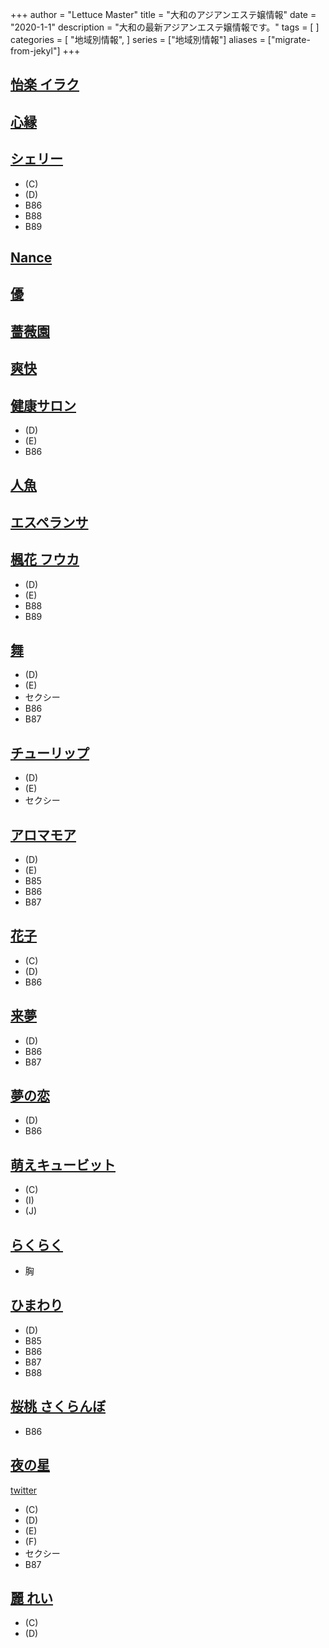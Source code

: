 +++
author = "Lettuce Master"
title = "大和のアジアンエステ嬢情報"
date = "2020-1-1"
description = "大和の最新アジアンエステ嬢情報です。"
tags = [
]
categories = [
    "地域別情報",
]
series = ["地域別情報"]
aliases = ["migrate-from-jekyl"]
+++

## [怡楽 イラク](http://オイルアロマ.com/)
## [心縁](http://seasons-one.xyz/)
## [シェリー](http://sherry.est888.com/)
- (C)
- (D)
- B86
- B88
- B89
## [Nance](http://nancy.est888.com/)
## [優](http://www.est-yu.work/)
## [薔薇園](http://es-flower.work/)
## [爽快](http://xn--ccks6b5ls55ljlzb.net/)
## [健康サロン](http://aphrodite-est.com/)
- (D)
- (E)
- B86
## [人魚](http://roman-es.info/)
## [エスペランサ](http://www.esperana.xyz/)
## [楓花 フウカ](https://fuuka.estjp.info/)
- (D)
- (E)
- B88
- B89
## [舞](http://xn--eckl8am7c7ipdtg.xyz/)
- (D)
- (E)
- セクシー
- B86
- B87
## [チューリップ](http://aroma-relax.biz/)
- (D)
- (E)
- セクシー
## [アロマモア](https://aroma-more.jpn.cm/)
- (D)
- (E)
- B85
- B86
- B87
## [花子](http://hmw.mznab.com/)
- (C)
- (D)
- B86
## [来夢](http://www.raimu.esraku.com/)
- (D)
- B86
- B87
## [夢の恋](http://yumenokoi.xyz.mn/)
- (D)
- B86
## [萌えキュービット](http://estjp.com/moe/)
- (C)
- (I)
- (J)
## [らくらく](http://www.smile-es.info/)
- 胸
## [ひまわり](http://www.himawari.esturl.com/)
- (D)
- B85
- B86
- B87
- B88
## [桜桃 さくらんぼ](http://massage-est.info/)
- B86
## [夜の星](http://www.yorunohoshi.esthejp.com/)
[twitter](https://twitter.com/hoshi_more?ref_src=twsrc%5Etfw)
- (C)
- (D)
- (E)
- (F)
- セクシー
- B87
## [麗 れい](http://e-rei.info/)
- (C)
- (D)
